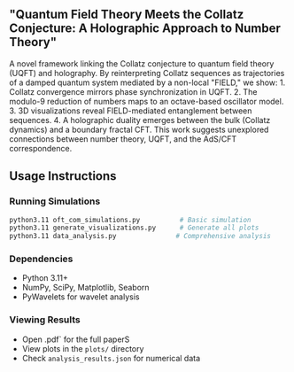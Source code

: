 ## "Quantum Field Theory Meets the Collatz Conjecture: A Holographic Approach to Number Theory"

A novel framework linking the Collatz conjecture to quantum field theory (UQFT) and holography. By reinterpreting Collatz sequences as trajectories of a damped quantum system mediated by a non-local "FIELD," we show:
    1. Collatz convergence mirrors phase synchronization in UQFT.
    2. The modulo-9 reduction of numbers maps to an octave-based oscillator model.
    3. 3D visualizations reveal FIELD-mediated entanglement between sequences.
    4. A holographic duality emerges between the bulk (Collatz dynamics) and a boundary fractal CFT.
This work suggests unexplored connections between number theory, UQFT, and the AdS/CFT correspondence.

## Usage Instructions

### Running Simulations
```bash
python3.11 oft_com_simulations.py          # Basic simulation
python3.11 generate_visualizations.py      # Generate all plots
python3.11 data_analysis.py               # Comprehensive analysis
```

### Dependencies
- Python 3.11+
- NumPy, SciPy, Matplotlib, Seaborn
- PyWavelets for wavelet analysis

### Viewing Results
- Open .pdf` for the full paperS
- View plots in the `plots/` directory
- Check `analysis_results.json` for numerical data
